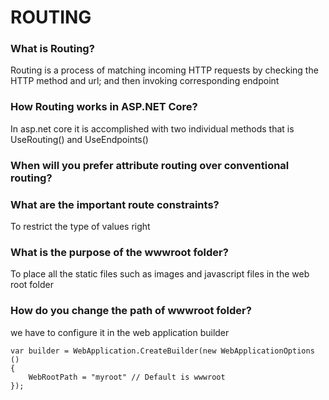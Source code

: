 # ROUTING

### What is Routing?

Routing is a process of matching incoming HTTP requests by checking the HTTP method and url; and then invoking corresponding endpoint

### How Routing works in ASP.NET Core?

In asp.net core it is accomplished with two individual methods that is UseRouting() and UseEndpoints()

### When will you prefer attribute routing over conventional routing?

### What are the important route constraints?

To restrict the type of values right

### What is the purpose of the wwwroot folder?

To place all the static files such as images and javascript files in the web root folder

### How do you change the path of wwwroot folder?

we have to configure it in the web application builder

```tsx
var builder = WebApplication.CreateBuilder(new WebApplicationOptions ()
{
    WebRootPath = "myroot" // Default is wwwroot
});
```
